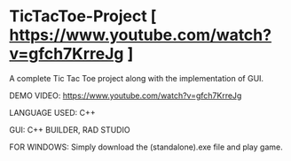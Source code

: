 # TicTacToe-Project [ https://www.youtube.com/watch?v=gfch7KrreJg ]
A complete Tic Tac Toe project along with the implementation of GUI.

DEMO VIDEO: https://www.youtube.com/watch?v=gfch7KrreJg

LANGUAGE USED: C++

GUI: C++ BUILDER, RAD STUDIO

FOR WINDOWS:
  Simply download the (standalone).exe file and play game.



